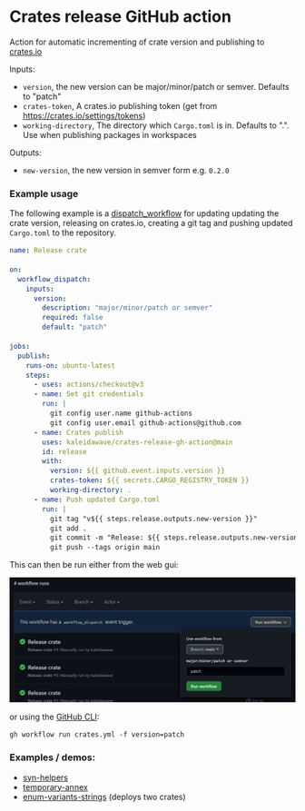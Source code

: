 # Crates release GitHub action

Action for automatic incrementing of crate version and publishing to [crates.io](https://crates.io)

Inputs: 
- `version`, the new version can be major/minor/patch or semver. Defaults to "patch"
- `crates-token`, A crates.io publishing token (get from https://crates.io/settings/tokens)
- `working-directory`, The directory which `Cargo.toml` is in. Defaults to ".". Use when publishing packages in workspaces

Outputs:
- `new-version`, the new version in semver form e.g. `0.2.0`

### Example usage

The following example is a [dispatch_workflow](https://docs.github.com/en/actions/managing-workflow-runs/manually-running-a-workflow) for updating updating the crate version, releasing on crates.io, creating a git tag and pushing updated `Cargo.toml` to the repository.

```yml
name: Release crate

on:
  workflow_dispatch:
    inputs:
      version:
        description: "major/minor/patch or semver"
        required: false
        default: "patch"

jobs:
  publish:
    runs-on: ubuntu-latest
    steps:
      - uses: actions/checkout@v3
      - name: Set git credentials
        run: |
          git config user.name github-actions
          git config user.email github-actions@github.com
      - name: Crates publish
        uses: kaleidawave/crates-release-gh-action@main
        id: release
        with:
          version: ${{ github.event.inputs.version }}
          crates-token: ${{ secrets.CARGO_REGISTRY_TOKEN }}
          working-directory: .
      - name: Push updated Cargo.toml
        run: |
          git tag "v${{ steps.release.outputs.new-version }}"
          git add .
          git commit -m "Release: ${{ steps.release.outputs.new-version }}"
          git push --tags origin main
```

This can then be run either from the web gui: 

![example usage image](demo.png)

or using the [GitHub CLI](https://cli.github.com/):
```
gh workflow run crates.yml -f version=patch
```

### Examples / demos:

- [syn-helpers](https://github.com/kaleidawave/syn-helpers)
- [temporary-annex](https://github.com/kaleidawave/temporary-annex)
- [enum-variants-strings](https://github.com/kaleidawave/enum-variants-strings) (deploys two crates)